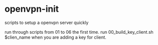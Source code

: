 # openvpn-init
scripts to setup a openvpn server quickly

run through scripts from 01 to 06 the first time.
run 00_build_key_client.sh $clien_name when you are adding a key for client.
